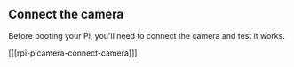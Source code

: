 ## Connect the camera

Before booting your Pi, you'll need to connect the camera and test it works. 

[[[rpi-picamera-connect-camera]]]
